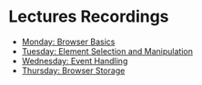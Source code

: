 # Lectures Recordings
- [Monday: Browser Basics](https://drive.google.com/file/d/1hgIzO2NmyWtnIIfIwXfQQ_lgj1VnpGkI/view?usp=sharing)
- [Tuesday: Element Selection and Manipulation](https://drive.google.com/file/d/1-odGf885O99Ox5SvFF3Rmuk2crxLFKaJ/view?usp=sharing)
- [Wednesday: Event Handling](https://drive.google.com/file/d/1p5sb74HJC8oldmVH9kIreAP6pKYf033V/view?usp=sharing)
- [Thursday: Browser Storage](https://drive.google.com/file/d/16yXjFgaLhWPd1bPdnyBMClLFJuj3oLzs/view?usp=sharing)